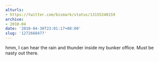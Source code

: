 ```yaml
---
alturls:
- https://twitter.com/bismark/status/13155240159
archive:
- 2010-04
date: '2010-04-30T23:01:17+00:00'
slug: '1272668477'
---
```


hmm, I can hear the rain and thunder inside my bunker office.  Must be nasty out there.

